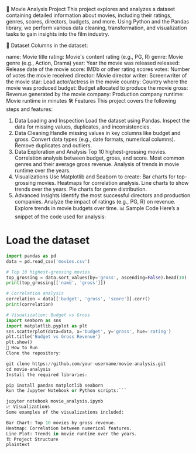 🎥 Movie Analysis Project
This project explores and analyzes a dataset containing detailed information about movies, including their ratings, genres, scores, directors, budgets, and more. Using Python and the Pandas library, we perform various data cleaning, transformation, and visualization tasks to gain insights into the film industry.

📁 Dataset
Columns in the dataset:

name: Movie title
rating: Movie's content rating (e.g., PG, R)
genre: Movie genre (e.g., Action, Drama)
year: Year the movie was released
released: Release date of the movie
score: IMDb or other rating scores
votes: Number of votes the movie received
director: Movie director
writer: Screenwriter of the movie
star: Lead actor/actress in the movie
country: Country where the movie was produced
budget: Budget allocated to produce the movie
gross: Revenue generated by the movie
company: Production company
runtime: Movie runtime in minutes
🛠 Features
This project covers the following steps and features:

1. Data Loading and Inspection
Load the dataset using Pandas.
Inspect the data for missing values, duplicates, and inconsistencies.
2. Data Cleaning
Handle missing values in key columns like budget and gross.
Convert data types (e.g., date formats, numerical columns).
Remove duplicates and outliers.
3. Data Exploration and Analysis
Top 10 highest-grossing movies.
Correlation analysis between budget, gross, and score.
Most common genres and their average gross revenue.
Analysis of trends in movie runtime over the years.
4. Visualizations
Use Matplotlib and Seaborn to create:
Bar charts for top-grossing movies.
Heatmaps for correlation analysis.
Line charts to show trends over the years.
Pie charts for genre distribution.
5. Advanced Insights
Identify the most successful directors and production companies.
Analyze the impact of ratings (e.g., PG, R) on revenue.
Explore trends in movie budgets over time.
📊 Sample Code
Here’s a snippet of the code used for analysis:

# Load the dataset
```python
import pandas as pd
data = pd.read_csv('movies.csv')

# Top 10 highest-grossing movies
top_grossing = data.sort_values(by='gross', ascending=False).head(10)
print(top_grossing[['name', 'gross']])

# Correlation analysis
correlation = data[['budget', 'gross', 'score']].corr()
print(correlation)

# Visualization: Budget vs Gross
import seaborn as sns
import matplotlib.pyplot as plt
sns.scatterplot(data=data, x='budget', y='gross', hue='rating')
plt.title('Budget vs Gross Revenue')
plt.show()
🚀 How to Run
Clone the repository:

git clone https://github.com/your-username/movie-analysis.git
cd movie-analysis
Install the required libraries:

pip install pandas matplotlib seaborn
Run the Jupyter Notebook or Python scripts:```

jupyter notebook movie_analysis.ipynb
📈 Visualizations
Some examples of the visualizations included:

Bar Chart: Top 10 movies by gross revenue.
Heatmap: Correlation between numerical features.
Line Plot: Trends in movie runtime over the years.
🏗 Project Structure
plaintext

